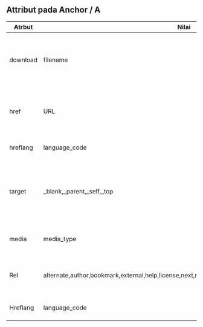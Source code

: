 ## Attribut pada Anchor / A

| Atrbut  | Nilai | Deskripsi | 
| ------- | ----- | --------- |
| download | filename | Menginstruksikan browser untuk mengunduh pada URL yang ditetapkan daripada mengarahkannya.  
| href | URL  | Menetapkan target yang akan diarahkan/unduh ketika pengguna menekan hyperlink.
| hreflang | language_code | Menetapkan bahasa dari dokumen target.
| target | _blank,_parent,_self,_top | Menetapkan lokasi ketika membuka target contohnya pada sebuah tab, window atau pada tab itu sendiri.
| media | media_type | Menetapkan tipe media yang digunakan pada target.
| Rel | alternate,author,bookmark,external,help,license,next,nofollow,noreferrer,noopener,prev,search,tag | Menetapkan hubungan antara halaman yang ditampilkan dengan target.
| Hreflang | language_code | Menetapkan bahasa dari dokumen target.

